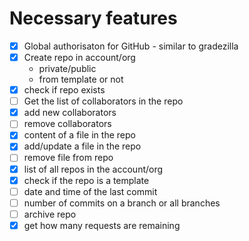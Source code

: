 # Necessary features

- [x] Global authorisaton for GitHub - similar to gradezilla
- [x] Create repo in account/org
  - private/public
  - from template or not
- [x] check if repo exists
- [ ] Get the list of collaborators in the repo
- [x] add new collaborators
- [ ] remove collaborators
- [x] content of a file in the repo
- [x] add/update a file in the repo
- [ ] remove file from repo
- [x] list of all repos in the account/org
- [x] check if the repo is a template
- [ ] date and time of the last commit
- [ ] number of commits on a branch or all branches
- [ ] archive repo
- [x] get how many requests are remaining
